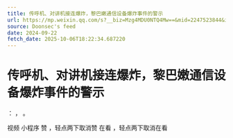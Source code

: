 ```yaml
---
title: 传呼机、对讲机接连爆炸，黎巴嫩通信设备爆炸事件的警示
url: https://mp.weixin.qq.com/s?__biz=Mzg4MDU0NTQ4Mw==&mid=2247523844&idx=2&sn=64c2c2cbee31a6952703b32b7e414b5f
source: Doonsec's feed
date: 2024-09-22
fetch_date: 2025-10-06T18:22:34.687220
---
```


# 传呼机、对讲机接连爆炸，黎巴嫩通信设备爆炸事件的警示

：
，
。

视频
小程序
赞
，轻点两下取消赞
在看
，轻点两下取消在看